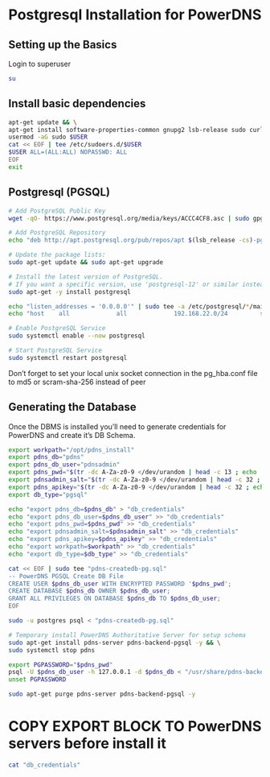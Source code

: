 # Postgresql Installation for PowerDNS

## Setting up the Basics 

Login to superuser
```bash
su
```
## Install basic dependencies
```bash
apt-get update && \
apt-get install software-properties-common gnupg2 lsb-release sudo curl -y
usermod -aG sudo $USER
cat << EOF | tee /etc/sudoers.d/$USER
$USER ALL=(ALL:ALL) NOPASSWD: ALL
EOF
exit
```

## Postgresql (PGSQL) 
```bash
# Add PostgreSQL Public Key
wget -qO- https://www.postgresql.org/media/keys/ACCC4CF8.asc | sudo gpg --dearmor --output /etc/apt/trusted.gpg.d/postgresql.gpg

# Add PostgreSQL Repository
echo "deb http://apt.postgresql.org/pub/repos/apt $(lsb_release -cs)-pgdg main" | sudo tee /etc/apt/sources.list.d/pgdg.list

# Update the package lists:
sudo apt-get update && sudo apt-get upgrade

# Install the latest version of PostgreSQL.
# If you want a specific version, use 'postgresql-12' or similar instead of 'postgresql':
sudo apt-get -y install postgresql

echo "listen_addresses = '0.0.0.0'" | sudo tee -a /etc/postgresql/*/main/postgresql.conf
echo "host    all             all             192.168.22.0/24         scram-sha-256" | sudo tee -a /etc/postgresql/*/main/pg_hba.conf

# Enable PostgreSQL Service
sudo systemctl enable --now postgresql

# Start PostgreSQL Service
sudo systemctl restart postgresql
```

Don’t forget to set your local unix socket connection in the pg_hba.conf file to md5 or scram-sha-256 instead of peer


## Generating the Database 

Once the DBMS is installed you’ll need to generate credentials for PowerDNS and create it’s DB Schema.

```bash
export workpath="/opt/pdns_install"
export pdns_db="pdns"
export pdns_db_user="pdnsadmin"
export pdns_pwd="$(tr -dc A-Za-z0-9 </dev/urandom | head -c 13 ; echo '')"
export pdnsadmin_salt="$(tr -dc A-Za-z0-9 </dev/urandom | head -c 32 ; echo '')"
export pdns_apikey="$(tr -dc A-Za-z0-9 </dev/urandom | head -c 32 ; echo '')"
export db_type="pgsql"

echo "export pdns_db=$pdns_db" > "db_credentials"
echo "export pdns_db_user=$pdns_db_user" >> "db_credentials"
echo "export pdns_pwd=$pdns_pwd" >> "db_credentials"
echo "export pdnsadmin_salt=$pdnsadmin_salt" >> "db_credentials"
echo "export pdns_apikey=$pdns_apikey" >> "db_credentials"
echo "export workpath=$workpath" >> "db_credentials"
echo "export db_type=$db_type" >> "db_credentials"
```

```bash
cat << EOF | sudo tee "pdns-createdb-pg.sql"
-- PowerDNS PGSQL Create DB File
CREATE USER $pdns_db_user WITH ENCRYPTED PASSWORD '$pdns_pwd';
CREATE DATABASE $pdns_db OWNER $pdns_db_user;
GRANT ALL PRIVILEGES ON DATABASE $pdns_db TO $pdns_db_user;
EOF

sudo -u postgres psql < "pdns-createdb-pg.sql"
```

```bash
# Temporary install PowerDNS Authoritative Server for setup schema
sudo apt-get install pdns-server pdns-backend-pgsql -y && \
sudo systemctl stop pdns

export PGPASSWORD="$pdns_pwd"
psql -U $pdns_db_user -h 127.0.0.1 -d $pdns_db < "/usr/share/pdns-backend-$db_type/schema/schema.$db_type.sql"
unset PGPASSWORD

sudo apt-get purge pdns-server pdns-backend-pgsql -y
```

# COPY EXPORT BLOCK TO PowerDNS servers before install it
```bash
cat "db_credentials"
```
